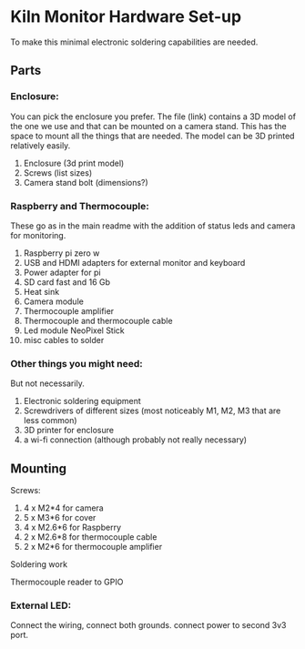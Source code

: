 Kiln Monitor Hardware Set-up
============================

To make this minimal electronic soldering capabilities are needed.

## Parts

### Enclosure:

You can pick the enclosure you prefer.
The file (link) contains a 3D model of the one we use and that can be mounted on a camera stand. This has the space to mount all the things that are needed.
The model can be 3D printed relatively easily.

1. Enclosure (3d print model)
2. Screws (list sizes)
3. Camera stand bolt (dimensions?)

### Raspberry and Thermocouple:

These go as in the main readme with the addition of status leds and camera for monitoring.

1. Raspberry pi zero w
2. USB and HDMI adapters for external monitor and keyboard
3. Power adapter for pi
4. SD card fast and 16 Gb
5. Heat sink
6. Camera module
7. Thermocouple amplifier
8. Thermocouple and thermocouple cable
9. Led module NeoPixel Stick
10. misc cables to solder

### Other things you might need:

But not necessarily.

1. Electronic soldering equipment
2. Screwdrivers of different sizes (most noticeably M1, M2, M3 that are less common)
3. 3D printer for enclosure
4. a wi-fi connection (although probably not really necessary)


## Mounting

Screws:

1. 4 x M2*4 for camera
2. 5 x M3*6 for cover
3. 4 x M2.6*6 for Raspberry
4. 2 x M2.6*8 for thermocouple cable
5. 2 x M2*6 for thermocouple amplifier


Soldering work

Thermocouple reader to GPIO


### External LED:

Connect the wiring, connect both grounds.
connect power to second 3v3 port.
